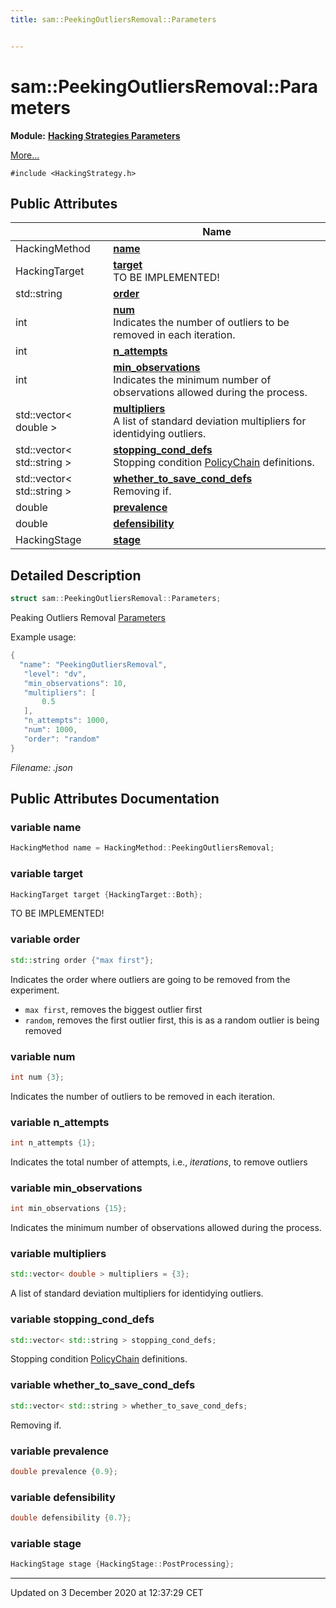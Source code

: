 ```yaml
---
title: sam::PeekingOutliersRemoval::Parameters


---
```


# sam::PeekingOutliersRemoval::Parameters


**Module:** **[Hacking Strategies Parameters](/doxygen/Modules/group___hacking_strategies_parameters/)**

 [More...](#detailed-description)


`#include <HackingStrategy.h>`















## Public Attributes

|                | Name           |
| -------------- | -------------- |
| HackingMethod | **[name](/doxygen/Classes/structsam_1_1_peeking_outliers_removal_1_1_parameters/#variable-name)**  |
| HackingTarget | **[target](/doxygen/Classes/structsam_1_1_peeking_outliers_removal_1_1_parameters/#variable-target)** <br>TO BE IMPLEMENTED!  |
| std::string | **[order](/doxygen/Classes/structsam_1_1_peeking_outliers_removal_1_1_parameters/#variable-order)**  |
| int | **[num](/doxygen/Classes/structsam_1_1_peeking_outliers_removal_1_1_parameters/#variable-num)** <br>Indicates the number of outliers to be removed in each iteration.  |
| int | **[n_attempts](/doxygen/Classes/structsam_1_1_peeking_outliers_removal_1_1_parameters/#variable-n_attempts)**  |
| int | **[min_observations](/doxygen/Classes/structsam_1_1_peeking_outliers_removal_1_1_parameters/#variable-min_observations)** <br>Indicates the minimum number of observations allowed during the process.  |
| std::vector< double > | **[multipliers](/doxygen/Classes/structsam_1_1_peeking_outliers_removal_1_1_parameters/#variable-multipliers)** <br>A list of standard deviation multipliers for identidying outliers.  |
| std::vector< std::string > | **[stopping_cond_defs](/doxygen/Classes/structsam_1_1_peeking_outliers_removal_1_1_parameters/#variable-stopping_cond_defs)** <br>Stopping condition [PolicyChain]() definitions.  |
| std::vector< std::string > | **[whether_to_save_cond_defs](/doxygen/Classes/structsam_1_1_peeking_outliers_removal_1_1_parameters/#variable-whether_to_save_cond_defs)** <br>Removing if.  |
| double | **[prevalence](/doxygen/Classes/structsam_1_1_peeking_outliers_removal_1_1_parameters/#variable-prevalence)**  |
| double | **[defensibility](/doxygen/Classes/structsam_1_1_peeking_outliers_removal_1_1_parameters/#variable-defensibility)**  |
| HackingStage | **[stage](/doxygen/Classes/structsam_1_1_peeking_outliers_removal_1_1_parameters/#variable-stage)**  |






## Detailed Description

```cpp
struct sam::PeekingOutliersRemoval::Parameters;
```



























Peaking Outliers Removal [Parameters](/doxygen/Classes/structsam_1_1_peeking_outliers_removal_1_1_parameters/)

Example usage: 

```cpp
{
  "name": "PeekingOutliersRemoval",
   "level": "dv",
   "min_observations": 10,
   "multipliers": [
       0.5
   ],
   "n_attempts": 1000,
   "num": 1000,
   "order": "random"
}
```

_Filename: .json_











## Public Attributes Documentation

### variable name

```cpp
HackingMethod name = HackingMethod::PeekingOutliersRemoval;
```





























### variable target

```cpp
HackingTarget target {HackingTarget::Both};
```

TO BE IMPLEMENTED! 




























### variable order

```cpp
std::string order {"max first"};
```



























Indicates the order where outliers are going to be removed from the experiment. 

* `max first`, removes the biggest outlier first 
* `random`, removes the first outlier first, this is as a random outlier is being removed 


### variable num

```cpp
int num {3};
```

Indicates the number of outliers to be removed in each iteration. 




























### variable n_attempts

```cpp
int n_attempts {1};
```



























Indicates the total number of attempts, i.e., _iterations_, to remove outliers 


### variable min_observations

```cpp
int min_observations {15};
```

Indicates the minimum number of observations allowed during the process. 




























### variable multipliers

```cpp
std::vector< double > multipliers = {3};
```

A list of standard deviation multipliers for identidying outliers. 




























### variable stopping_cond_defs

```cpp
std::vector< std::string > stopping_cond_defs;
```

Stopping condition [PolicyChain]() definitions. 




























### variable whether_to_save_cond_defs

```cpp
std::vector< std::string > whether_to_save_cond_defs;
```

Removing if. 




























### variable prevalence

```cpp
double prevalence {0.9};
```





























### variable defensibility

```cpp
double defensibility {0.7};
```





























### variable stage

```cpp
HackingStage stage {HackingStage::PostProcessing};
```

































-------------------------------

Updated on  3 December 2020 at 12:37:29 CET